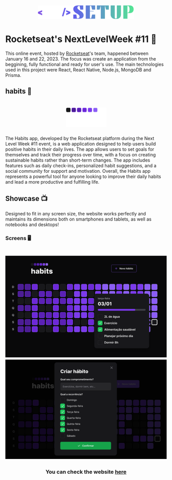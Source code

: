 <h1 align="center">
    <img alt="NextLevelWeek" title="NLW Logo" src="./web/src/assets/nlw.svg" width="300px"/>
</h1>

# Rocketseat's NextLevelWeek #11 :rocket:

This online event, hosted by [Rocketseat](https://rocketseat.com.br/)'s team, happened between January 16 and 22, 2023. 
The focus was create an application from the beggining, fully functional and ready for user's use.
The main technologies used in this project were React, React Native, Node.js, MongoDB and Prisma.

## habits :calendar:

<h1 align="center">
    <img alt="habits Logo" title="habits Logo" src="./web/src/assets/logo.svg" width="125px"/>
</h1>

The Habits app, developed by the Rocketseat platform during the Next Level Week #11 event, is a web application designed to help users build positive habits in their daily lives. The app allows users to set goals for themselves and track their progress over time, with a focus on creating sustainable habits rather than short-term changes. The app includes features such as daily check-ins, personalized habit suggestions, and a social community for support and motivation. Overall, the Habits app represents a powerful tool for anyone looking to improve their daily habits and lead a more productive and fulfilling life.

## Showcase :tv:

Designed to fit in any screen size, the website works perfectly and maintains its dimensions both on smartphones and tablets, as well as notebooks and desktops!

### Screens :desktop_computer:

<h1 align="center">
    <img alt="Main screen" title="Main screen" src="./web/src/assets/main-screen.png" width="800px"/>
    <img alt="Add habit screen" title="Add habit screen" src="./web/src/assets/add-habit.png" width="800px"/>
</h1>
 
 #### <h3 align="center">You can check the website [here](https://giobroliatto.github.io//)</h3>
